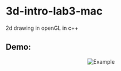 # 3d-intro-lab3-mac
2d drawing in openGL in c++

## Demo:
<p align="center">
  <img src="https://thumbs.gfycat.com/RemorsefulElasticArgali-size_restricted.gif" alt="Example"/>
</p>
